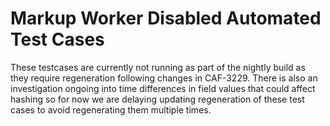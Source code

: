 # Markup Worker Disabled Automated Test Cases

These testcases are currently not running as part of the nightly build as they require regeneration following changes in CAF-3229. There is also an investigation ongoing into time differences in field values that could affect hashing so for now we are delaying updating regeneration of these test cases to avoid regenerating them multiple times.